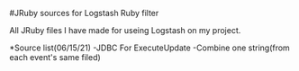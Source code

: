 #JRuby sources for Logstash Ruby filter

All JRuby files I have made for useing Logstash on my project. 

*Source list(06/15/21)
    -JDBC For ExecuteUpdate 
    -Combine one string(from each event's same filed)

